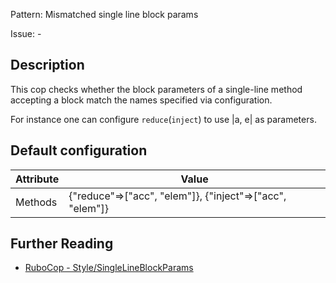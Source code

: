Pattern: Mismatched single line block params

Issue: -

## Description

This cop checks whether the block parameters of a single-line method accepting a block match the names specified via configuration.

For instance one can configure `reduce`(`inject`) to use |a, e| as parameters.

## Default configuration

Attribute | Value
--- | ---
Methods | {"reduce"=>["acc", "elem"]}, {"inject"=>["acc", "elem"]}

## Further Reading

* [RuboCop - Style/SingleLineBlockParams](https://rubocop.readthedocs.io/en/latest/cops_style/#stylesinglelineblockparams)
